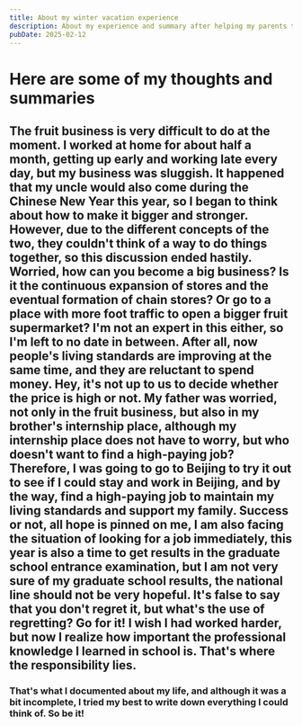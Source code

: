 ```yaml
---
title: About my winter vacation experience 
description: About my experience and summary after helping my parents tidy up the fruit stand during the winter vacation
pubDate: 2025-02-12
---
```


# Here are some of my thoughts and summaries

## The fruit business is very difficult to do at the moment. I worked at home for about half a month, getting up early and working late every day, but my business was sluggish. It happened that my uncle would also come during the Chinese New Year this year, so I began to think about how to make it bigger and stronger. However, due to the different concepts of the two, they couldn't think of a way to do things together, so this discussion ended hastily. Worried, how can you become a big business? Is it the continuous expansion of stores and the eventual formation of chain stores? Or go to a place with more foot traffic to open a bigger fruit supermarket? I'm not an expert in this either, so I'm left to no date in between. After all, now people's living standards are improving at the same time, and they are reluctant to spend money. Hey, it's not up to us to decide whether the price is high or not. My father was worried, not only in the fruit business, but also in my brother's internship place, although my internship place does not have to worry, but who doesn't want to find a high-paying job? Therefore, I was going to go to Beijing to try it out to see if I could stay and work in Beijing, and by the way, find a high-paying job to maintain my living standards and support my family. Success or not, all hope is pinned on me, I am also facing the situation of looking for a job immediately, this year is also a time to get results in the graduate school entrance examination, but I am not very sure of my graduate school results, the national line should not be very hopeful. It's false to say that you don't regret it, but what's the use of regretting? Go for it! I wish I had worked harder, but now I realize how important the professional knowledge I learned in school is. That's where the responsibility lies.

### That's what I documented about my life, and although it was a bit incomplete, I tried my best to write down everything I could think of. So be it!